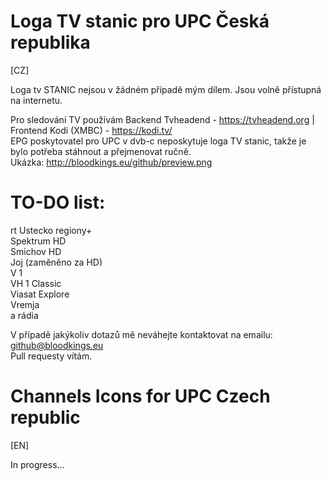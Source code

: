 # Loga TV stanic pro UPC Česká republika

[CZ]

Loga tv STANIC nejsou v žádném případě mým dílem. Jsou volně přístupná na internetu.

Pro sledování TV používám Backend Tvheadend - https://tvheadend.org | Frontend Kodi (XMBC) - https://kodi.tv/   
EPG poskytovatel pro UPC v dvb-c neposkytuje loga TV stanic, takže je bylo potřeba stáhnout a přejmenovat ručně.  
Ukázka: http://bloodkings.eu/github/preview.png


# TO-DO list:
rt Ustecko
regiony+  
Spektrum HD  
Smichov HD  
Joj (zaměněno za HD)  
V 1  
VH 1 Classic  
Viasat Explore  
Vremja  
a rádia  


V případě jakýkoliv dotazů mě neváhejte kontaktovat na emailu: github@bloodkings.eu  
Pull requesty vítám.

# Channels Icons for UPC Czech republic 

[EN]  
  
In progress...

